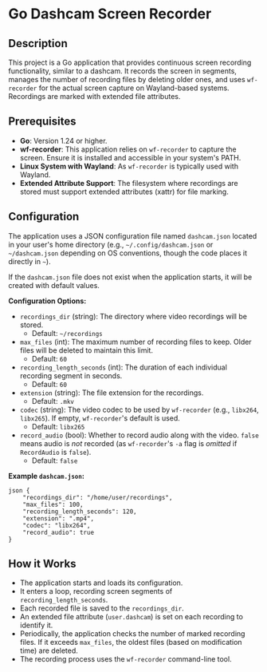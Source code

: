 # Go Dashcam Screen Recorder

## Description

This project is a Go application that provides continuous screen recording functionality, similar to a dashcam. It records the screen in segments, manages the number of recording files by deleting older ones, and uses `wf-recorder` for the actual screen capture on Wayland-based systems. Recordings are marked with extended file attributes.

## Prerequisites

*   **Go**: Version 1.24 or higher.
*   **wf-recorder**: This application relies on `wf-recorder` to capture the screen. Ensure it is installed and accessible in your system's PATH.
*   **Linux System with Wayland**: As `wf-recorder` is typically used with Wayland.
*   **Extended Attribute Support**: The filesystem where recordings are stored must support extended attributes (xattr) for file marking.

## Configuration

The application uses a JSON configuration file named `dashcam.json` located in your user's home directory (e.g., `~/.config/dashcam.json` or `~/dashcam.json` depending on OS conventions, though the code places it directly in `~`).

If the `dashcam.json` file does not exist when the application starts, it will be created with default values.

**Configuration Options:**

*   `recordings_dir` (string): The directory where video recordings will be stored.
    *   Default: `~/recordings`
*   `max_files` (int): The maximum number of recording files to keep. Older files will be deleted to maintain this limit.
    *   Default: `60`
*   `recording_length_seconds` (int): The duration of each individual recording segment in seconds.
    *   Default: `60`
*   `extension` (string): The file extension for the recordings.
    *   Default: `.mkv`
*   `codec` (string): The video codec to be used by `wf-recorder` (e.g., `libx264`, `libx265`). If empty, `wf-recorder`'s default is used.
    *   Default: `libx265`
*   `record_audio` (bool): Whether to record audio along with the video. `false` means audio is *not* recorded (as `wf-recorder`'s `-a` flag is *omitted* if `RecordAudio` is `false`).
    *   Default: `false`

**Example `dashcam.json`:**

```
json { 
    "recordings_dir": "/home/user/recordings", 
    "max_files": 100, 
    "recording_length_seconds": 120, 
    "extension": ".mp4", 
    "codec": "libx264", 
    "record_audio": true 
}
```

## How it Works

*   The application starts and loads its configuration.
*   It enters a loop, recording screen segments of `recording_length_seconds`.
*   Each recorded file is saved to the `recordings_dir`.
*   An extended file attribute (`user.dashcam`) is set on each recording to identify it.
*   Periodically, the application checks the number of marked recording files. If it exceeds `max_files`, the oldest files (based on modification time) are deleted.
*   The recording process uses the `wf-recorder` command-line tool.
